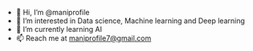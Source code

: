 - 👋 Hi, I’m @maniprofile
- 👀 I’m interested in Data science, Machine learning and Deep learning
- 🌱 I’m currently learning AI
- 📫 Reach me at maniprofile7@gmail.com

<!---
maniprofile/maniprofile is a ✨ special ✨ repository because its `README.md` (this file) appears on your GitHub profile.
You can click the Preview link to take a look at your changes.
--->

